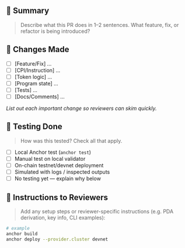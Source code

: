 ## 🚀 Summary

> Describe what this PR does in 1–2 sentences. What feature, fix, or refactor is being introduced?

## 🔧 Changes Made

- [ ] [Feature/Fix] …
- [ ] [CPI/Instruction] …
- [ ] [Token logic] …
- [ ] [Program state] …
- [ ] [Tests] …
- [ ] [Docs/Comments] …

_List out each important change so reviewers can skim quickly._

## 🧪 Testing Done

> How was this tested? Check all that apply.

- [ ] Local Anchor test (`anchor test`)
- [ ] Manual test on local validator
- [ ] On-chain testnet/devnet deployment
- [ ] Simulated with logs / inspected outputs
- [ ] No testing yet — explain why below

## 📝 Instructions to Reviewers

> Add any setup steps or reviewer-specific instructions (e.g. PDA derivation, key info, CLI examples):

```sh
# example
anchor build
anchor deploy --provider.cluster devnet
